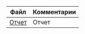 | Файл | Комментарии |
| ---- | ----------- |
|[Отчет](https://github.com/Dmitriy-Tkachenko/AudioNotesVK/blob/master/docs/%D0%9E%D1%82%D1%87%D0%B5%D1%82/%D0%9E%D1%82%D1%87%D0%B5%D1%82.docx?raw=true) | Отчет |